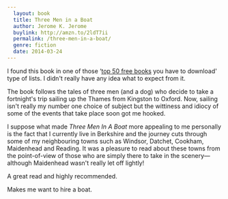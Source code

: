 ```yaml
---
  layout: book
  title: Three Men in a Boat
  author: Jerome K. Jerome
  buylink: http://amzn.to/2ldT7ii
  permalink: /three-men-in-a-boat/
  genre: fiction
  date: 2014-03-24
---
```


I found this book in one of those ‘<a href="http://www.stylist.co.uk/books/top-50-free-books-for-your-ereader" target="_blank" title="50 best free books on Kindle - Stylist.co.uk">top 50 free books</a> you have to download' type of lists. I didn't really have any idea what to expect from it.

The book follows the tales of three men (and a dog) who decide to take a fortnight's trip sailing up the Thames from Kingston to Oxford. Now, sailing isn't really my number one choice of subject but the wittiness and idiocy of some of the events that take place soon got me hooked.

I suppose what made _Three Men In A Boat_ more appealing to me personally is the fact that I currently live in Berkshire and the journey cuts through some of my neighbouring towns such as Windsor, Datchet, Cookham, Maidenhead and Reading. It was a pleasure to read about these towns from the point-of-view of those who are simply there to take in the scenery—although Maidenhead wasn't really let off lightly!

A great read and highly recommended.

Makes me want to hire a boat.
